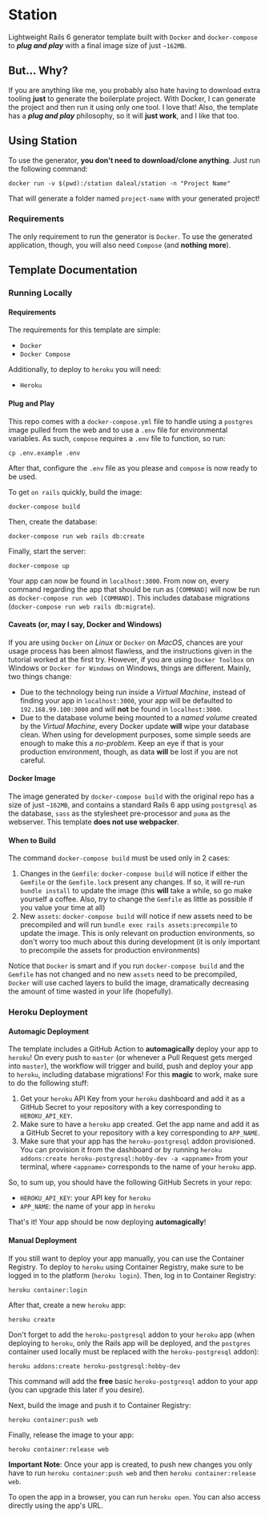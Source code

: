 # Station

Lightweight Rails 6 generator template built with `Docker` and `docker-compose` to **_plug and play_** with a final image size of just `~162MB`.

## But... **Why**?

If you are anything like me, you probably also hate having to download extra tooling **just** to generate the boilerplate project. With Docker, I can generate the project and then run it using only one tool. I love that! Also, the template has a **_plug and play_** philosophy, so it will **just work**, and I like that too.

## Using Station

To use the generator, **you don't need to download/clone anything**. Just run the following command:

```
docker run -v $(pwd):/station daleal/station -n "Project Name"
```

That will generate a folder named `project-name` with your generated project!

### Requirements

The only requirement to run the generator is `Docker`. To use the generated application, though, you will also need `Compose` (and **nothing more**).

## Template Documentation

### Running Locally

#### Requirements

The requirements for this template are simple:

* `Docker`
* `Docker Compose`

Additionally, to deploy to `heroku` you will need:

* `Heroku`

#### Plug and Play

This repo comes with a `docker-compose.yml` file to handle using a `postgres` image pulled from the web and to use a `.env` file for environmental variables. As such, `compose` requires a `.env` file to function, so run:

```
cp .env.example .env
```

After that, configure the `.env` file as you please and `compose` is now ready to be used.

To get `on rails` quickly, build the image:

```
docker-compose build
```

Then, create the database:

```
docker-compose run web rails db:create
```

Finally, start the server:

```
docker-compose up
```

Your app can now be found in `localhost:3000`. From now on, every command regarding the app that should be run as `[COMMAND]` will now be run as `docker-compose run web [COMMAND]`. This includes database migrations (`docker-compose run web rails db:migrate`).

#### Caveats (or, may I say, Docker and Windows)

If you are using `Docker` on _Linux_ or `Docker` on _MacOS_, chances are your usage process has been almost flawless, and the instructions given in the tutorial worked at the first try. However, if you are using `Docker Toolbox` on Windows or `Docker for Windows` on Windows, things are different. Mainly, two things change:

* Due to the technology being run inside a _Virtual Machine_, instead of finding your app in `localhost:3000`, your app will be defaulted to `192.168.99.100:3000` and will **not** be found in `localhost:3000`.
* Due to the database volume being mounted to a _named volume_ created by the _Virtual Machine_, every Docker update **will** wipe your database clean. When using for development purposes, some simple seeds are enough to make this a _no-problem_. Keep an eye if that is your production environment, though, as data **will** be lost if you are not careful.

#### Docker Image

The image generated by `docker-compose build` with the original repo has a size of just `~162MB`, and contains a standard Rails 6 app using `postgresql` as the database, `sass` as the stylesheet pre-processor and `puma` as the webserver. This template **does not use webpacker**.

#### When to Build

The command `docker-compose build` must be used only in 2 cases:

1. Changes in the `Gemfile`: `docker-compose build` will notice if either the `Gemfile` or the `Gemfile.lock` present any changes. If so, it will re-run `bundle install` to update the image (this **will** take a while, so go make yourself a coffee. Also, _try_ to change the `Gemfile` as little as possible if you value your time at all)
2. New `assets`: `docker-compose build` will notice if new assets need to be precompiled and will run `bundle exec rails assets:precompile` to update the image. This is only relevant on production environments, so don't worry too much about this during development (it is only important to precompile the assets for production environments)

Notice that `Docker` is smart and if you run `docker-compose build` and the `Gemfile` has not changed and no new `assets` need to be precompiled, `Docker` will use cached layers to build the image, dramatically decreasing the amount of time wasted in your life (hopefully).

### Heroku Deployment

#### Automagic Deployment

The template includes a GitHub Action to **automagically** deploy your app to `heroku`! On every push to `master` (or whenever a Pull Request gets merged into `master`), the workflow will trigger and build, push and deploy your app to `heroku`, including database migrations! For this **magic** to work, make sure to do the following stuff:

1. Get your `heroku` API Key from your `heroku` dashboard and add it as a GitHub Secret to your repository with a key corresponding to `HEROKU_API_KEY`.
2. Make sure to have a `heroku` app created. Get the app name and add it as a GitHub Secret to your repository with a key corresponding to `APP_NAME`.
3. Make sure that your app has the `heroku-postgresql` addon provisioned. You can provision it from the dashboard or by running `heroku addons:create heroku-postgresql:hobby-dev -a <appname>` from your terminal, where `<appname>` corresponds to the name of your `heroku` app.

So, to sum up, you should have the following GitHub Secrets in your repo:

- `HEROKU_API_KEY`: your API key for `heroku`
- `APP_NAME`: the name of your app in `heroku`

That's it! Your app should be now deploying **automagically**!

#### Manual Deployment

If you still want to deploy your app manually, you can use the Container Registry. To deploy to `heroku` using Container Registry, make sure to be logged in to the platform (`heroku login`). Then, log in to Container Registry:

```
heroku container:login
```

After that, create a new `heroku` app:

```
heroku create
```

Don't forget to add the `heroku-postgresql` addon to your `heroku` app (when deploying to `heroku`, only the Rails app will be deployed, and the `postgres` container used locally must be replaced with the `heroku-postgresql` addon):

```
heroku addons:create heroku-postgresql:hobby-dev
```

This command will add the **free** basic `heroku-postgresql` addon to your app (you can upgrade this later if you desire).

Next, build the image and push it to Container Registry:

```
heroku container:push web
```

Finally, release the image to your app:

```
heroku container:release web
```

**Important Note**: Once your app is created, to push new changes you only have to run `heroku container:push web` and then `heroku container:release web`.

To open the app in a browser, you can run `heroku open`. You can also access directly using the app's URL.
